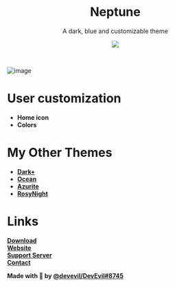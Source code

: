 <div align="center" dir="auto">
<h1 align="center">Neptune</h1>
<p align="center">A dark, blue and customizable theme</p>

<a align="center" href="https://discord.gg/jsQ9UP7kCA" rel="nofollow"><img align="center" src="https://img.shields.io/discord/763094597454397490?color=5865F2&labelColor=white&label=Support%20Server&logo=Discord" style="max-width: 100%;"></a>
</div>
<br>

![image](https://user-images.githubusercontent.com/73029696/151663153-7c5d83a9-98f8-4907-a866-ddfbef232927.png)

# User customization
- **Home icon**
- **Colors**

# My Other Themes
- **[Dark+](https://betterdiscord.app/theme/Dark%2B)**
- **[Ocean](https://betterdiscord.app/theme/Ocean)**
- **[Azurite](https://betterdiscord.app/theme/Azurite)**
- **[RosyNight](https://betterdiscord.app/theme/RosyNight)**

# Links 
**[Download](https://betterdiscord.app/theme/Neptune)** <br>
**[Website](https://devevil.com)** <br>
**[Support Server](https://discord.gg/jsQ9UP7kCA)** <br>
**[Contact](https://devevil.com/contact)** <br>


**Made with 💙 by [@devevil/DevEvil#8745](https://devevil.com/)**
